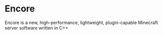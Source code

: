 # Encore
Encore is a new, high-performance, lightweight, plugin-capable Minecraft server software written in C++
